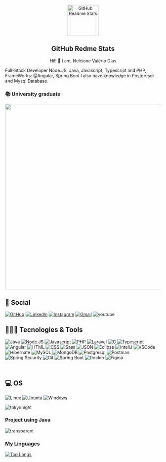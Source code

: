 <p align="center"> 
   <img width="100px" src="https://user-images.githubusercontent.com/33238924/202206958-43ad4c9b-dd69-4c2e-8a65-2f9421e9a894.png" align="center" alt="GitHub Readme Stats" />
   <h2 align="center">GitHub Redme Stats</h2>
   <p align="center"> Hi!! 👋 I am, Nelcione Valério Dias</p>
</p>

<p>Full-Stack Developer Node.JS, Java, Javascript, Typescript and PHP, FrameWorks: @Angular, Spring Boot I also have knowledge in Postgresql and Mysql Database.</p>

<h3>📚 University graduate</h3>

<a href="https://computacao.jatai.ufg.br/"  target="_blank"><img src="https://user-images.githubusercontent.com/33238924/202262435-9fcb968b-05c3-4f8a-8925-3d99d46ea22d.png" width="600" heigth="250"></a>

<h2>👨 Social</h2>

[![GitHub](https://img.shields.io/badge/GitHub-100000?style=for-the-badge&logo=github&logoColor=white)](https://github.com/landernodias)
[![LinkedIn](https://img.shields.io/badge/LinkedIn-0077B5?style=for-the-badge&logo=linkedin&logoColor=white)](https://www.linkedin.com/in/nelcionedias/)
[![Instagram](https://img.shields.io/badge/Instagram-E4405F?style=for-the-badge&logo=instagram&logoColor=white)](https://www.instagram.com/nelcionedias/)
[![Gmail](https://img.shields.io/badge/Gmail-D14836?style=for-the-badge&logo=gmail&logoColor=white)](mailto:nelcionedias@gmail.com)
![youtube](https://img.shields.io/badge/YouTube-FF0000?style=for-the-badge&logo=youtube&logoColor=white)



<h2>🚀👩‍💻 Tecnologies & Tools </h2>

![Java](https://img.shields.io/badge/Java-ED8B00?style=for-the-badge&logo=java&logoColor=white)
![Node.JS](https://img.shields.io/badge/Node.js-43853D?style=for-the-badge&logo=node.js&logoColor=white)
![Javascript](https://img.shields.io/badge/JavaScript-323330?style=for-the-badge&logo=javascript&logoColor=F7DF1E)
![PHP](https://img.shields.io/badge/PHP-777BB4?style=for-the-badge&logo=php&logoColor=white)
![Laravel](https://img.shields.io/badge/Laravel-FF2D20?style=for-the-badge&logo=laravel&logoColor=white)
![C](https://img.shields.io/badge/C-00599C?style=for-the-badge&logo=c&logoColor=white)
![Typescript](https://img.shields.io/badge/TypeScript-007ACC?style=for-the-badge&logo=typescript&logoColor=white)
![Angular](https://img.shields.io/badge/Angular-DD0031?style=for-the-badge&logo=angular&logoColor=white)
![HTML](https://img.shields.io/badge/HTML5-E34F26?style=for-the-badge&logo=html5&logoColor=white)
![CSS](https://img.shields.io/badge/CSS3-1572B6?style=for-the-badge&logo=css3&logoColor=white)
![Sass](https://img.shields.io/badge/Sass-CC6699?style=for-the-badge&logo=sass&logoColor=white)
![JSON](https://img.shields.io/badge/json-5E5C5C?style=for-the-badge&logo=json&logoColor=white)
![Eclipse](https://img.shields.io/badge/Eclipse-2C2255?style=for-the-badge&logo=eclipse&logoColor=white)
![InteliJ](https://img.shields.io/badge/IntelliJ_IDEA-000000.svg?style=for-the-badge&logo=intellij-idea&logoColor=white)
![VSCode](https://img.shields.io/badge/VSCode-0078D4?style=for-the-badge&logo=visual%20studio%20code&logoColor=white)
![Hibernate](https://img.shields.io/badge/Hibernate-59666C?style=for-the-badge&logo=Hibernate&logoColor=white)
![MySQL](https://img.shields.io/badge/MySQL-00000F?style=for-the-badge&logo=mysql&logoColor=white)
![MongoDB](https://img.shields.io/badge/MongoDB-4EA94B?style=for-the-badge&logo=mongodb&logoColor=white)
![Postgresql](https://img.shields.io/badge/PostgreSQL-316192?style=for-the-badge&logo=postgresql&logoColor=white)
![Postman](https://img.shields.io/badge/Postman-FF6C37?style=for-the-badge&logo=Postman&logoColor=white)
![Spring Security](https://img.shields.io/badge/Spring_Security-6DB33F?style=for-the-badge&logo=Spring-Security&logoColor=white)
![Git](https://img.shields.io/badge/GIT-E44C30?style=for-the-badge&logo=git&logoColor=white)
![Spring Boot](https://img.shields.io/badge/Spring_Boot-F2F4F9?style=for-the-badge&logo=spring-boot)
![Docker](https://img.shields.io/badge/Docker-2CA5E0?style=for-the-badge&logo=docker&logoColor=white)
![Figma](https://img.shields.io/badge/Figma-F24E1E?style=for-the-badge&logo=figma&logoColor=white)

<br />
<h2>💻 OS</h2>

![Linux](https://img.shields.io/badge/Linux-FCC624?style=for-the-badge&logo=linux&logoColor=black)
![Ubuntu](https://img.shields.io/badge/Ubuntu-E95420?style=for-the-badge&logo=ubuntu&logoColor=white)
![Windows](https://img.shields.io/badge/Windows-0078D6?style=for-the-badge&logo=windows&logoColor=white
)

<!--
**landernodias/landernodias** is a ✨ _special_ ✨ repository because its `README.md` (this file) appears on your GitHub profile.

Here are some ideas to get you started:

- 🔭 I’m currently working on ...
- 🌱 I’m currently learning ...
- 👯 I’m looking to collaborate on ...
- 🤔 I’m looking for help with ...
- 💬 Ask me about ...
- 📫 How to reach me: ...
- 😄 Pronouns: ...
- ⚡ Fun fact: ...
-->




![tokyonight][tokyonight]

### Project using Java

![transparent][transparent_repo]

### My Linguages 
[![Top Langs](https://github-readme-stats.vercel.app/api/top-langs/?username=landernodias&layout=compact)](https://github.com/landernodias/github-readme-stats)


[tokyonight]: https://github-readme-stats.vercel.app/api?username=landernodias&show_icons=true&hide=contribs,prs&cache_seconds=86400&theme=tokyonight
[transparent_repo]: https://github-readme-stats.vercel.app/api/pin/?username=landernodias&repo=workshop_javafx_jdbc&cache_seconds=86400&theme=transparent
